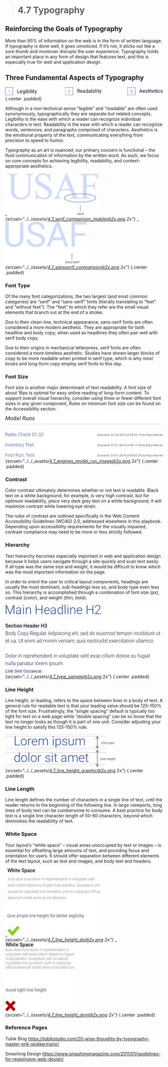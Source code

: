 > # **4.7** Typography

## Reinforcing the Goals of Typography

More than 95% of information on the web is in the form of written language. If typography is done well, it goes unnoticed. If it’s not, it sticks out like a sore thumb and moreover disrupts the user experience. Typography holds an important place in any form of design that features text, and this is especially true for web and application design.

## Three Fundamental Aspects of Typography

![4.7 1](../_assets/4.7_fundamental_aspects_typography.png)
{.center .padded}

Although in a non-technical sense “legible” and “readable” are often used synonymously, typographically they are separate but related concepts. Legibility is the ease with which a reader can recognize individual characters in text. Readability is the ease with which a reader can recognize words, sentences, and paragraphs comprised of characters. Aesthetics is the emotional property of the text, communicating everything from precision to speed to humor.

Typography as an art is nuanced; our primary concern is functional – the fluid communication of information by the written word. As such, we focus on core concepts for achieving legibility, readability, and context-appropriate aesthetics. 

_![4.7 Serif](../_assets/4.7_serif_comparison_mobile.png){srcset="../../_assets/4.7_serif_comparison_mobile@2x.png 2x"}_ 
_![4.7 Sans Serif](../_assets/4.7_sansserif_comparison.png){srcset="../../_assets/4.7_sansserif_comparison@2x.png 2x"}_
{.center .padded}


### Font Type

Of the many font categorizations, the two largest (and most common categories) are “serif” and “sans-serif” fonts (literally translating to “feet” and “without feet”). The “feet” to which they refer are the small visual elements that branch out at the end of a stroke. 

Due to their clean-line, technical appearance, sans-serif fonts are often considered a more modern aesthetic. They are appropriate for both headline and body copy; when used as headlines they often pair well with serif body copy. 

Due to their origins in mechanical letterpress, serif fonts are often considered a more timeless aesthetic. Studies have shown larger blocks of copy to be more readable when printed in serif type, which is why most books and long-form copy employ serif fonts to this day.

### Font Size

Font size is another major determinant of text readability. A font size of about 16px is optimal for easy online reading of long-form content. To support overall visual hierarchy, consider using three or fewer different font sizes in any given component, Rules on minimum font size can be found on the Accessibility section.

![4.7 Font Size](../_assets/4.7_engines_model_run_image.png){srcset="../../_assets/4.7_engines_model_run_image@2x.png 2x"}
{.center .padded}

### Contrast

Color contrast ultimately determines whether or not text is readable. Black text on a white background, for example, is very high contrast, but for optimum readability, place very dark grey text on a white background; it will maximize contrast while lowering eye strain. 

The rules of contrast are outlined specifically in the Web Content Accessibility Guidelines (WCAG) 2.0, addressed elsewhere in this playbook. Depending upon accessibility requirements for the visually impaired, contrast compliance may need to be more or less strictly followed.

### Hierarchy

Text hierarchy becomes especially important in web and application design because it helps users navigate through a site quickly and scan text easily. If all type was the same size and weight, it would be difficult to know which was the most important information on the page.  

In order to orient the user to critical layout components, headings are usually the most dominant, sub-headings less so, and body type even less so. This hierarchy is accomplished through a combination of font size (px), contrast (color), and weight (thin, bold).


![4.7 Type Sample](../_assets/4.7_type_sample.png){srcset="../../_assets/4.7_type_sample@2x.png 2x"}
{.center .padded}

### Line Height

Line height, or leading, refers to the space between lines in a body of text. A general rule for readable text is that your leading value should be 125–150% of the font size. Frustratingly, the “single spacing” default is typically too tight for text on a web page while “double spacing” can be so loose that the text no longer looks as though it is part of one unit. Consider adjusting your line height to satisfy this 125–150% rule.

![4.7 Line Height](../_assets/4.7_line_height_graphic.png){srcset="../../_assets/4.7_line_height_graphic@2x.png 2x"}
{.center .padded}

### Line Length

Line length defines the number of characters in a single line of text, until the reader returns to the beginning of the following line. In large viewports, long lines of body text can be cumbersome to consume. A best practice for body text is a single line character length of 50-60 characters, beyond which diminishes the readability of text.

### White Space

Your layout’s “white space” – visual areas unoccupied by text or images – is essential for offsetting large amounts of text, and providing focus and orientation for users. It should offer separation between different elements of the text layout, such as text and images, and body text and headers.

_![4.7 White Space do](../_assets/4.7_line_height_do.png){srcset="../../_assets/4.7_line_height_do@2x.png 2x"}_
_![4.7 White Space dont](../_assets/4.7_line_height_dont.png){srcset="../../_assets/4.7_line_height_dont@2x.png 2x"}_
{.center .padded}

### Reference Pages

Tubik Blog
https://tubikstudio.com/20-wise-thoughts-by-typography-master-erik-spiekermann/
 
Smashing Design
https://www.smashingmagazine.com/2011/01/guidelines-for-responsive-web-design/  

